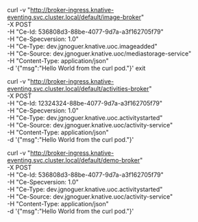 curl -v "http://broker-ingress.knative-eventing.svc.cluster.local/default/image-broker" \
-X POST \
-H "Ce-Id: 536808d3-88be-4077-9d7a-a3f162705f79" \
-H "Ce-Specversion: 1.0" \
-H "Ce-Type: dev.jgnoguer.knative.uoc.imageadded" \
-H "Ce-Source: dev.jgnoguer.knative.uoc/mediastorage-service" \
-H "Content-Type: application/json" \
-d '{"msg":"Hello World from the curl pod."}'
exit


curl -v "http://broker-ingress.knative-eventing.svc.cluster.local/default/activities-broker" \
-X POST \
-H "Ce-Id: 12324324-88be-4077-9d7a-a3f162705f79" \
-H "Ce-Specversion: 1.0" \
-H "Ce-Type: dev.jgnoguer.knative.uoc.activitystarted" \
-H "Ce-Source: dev.jgnoguer.knative.uoc/activity-service" \
-H "Content-Type: application/json" \
-d '{"msg":"Hello World from the curl pod."}'

curl -v "http://broker-ingress.knative-eventing.svc.cluster.local/default/demo-broker" \
-X POST \
-H "Ce-Id: 536808d3-88be-4077-9d7a-a3f162705f79" \
-H "Ce-Specversion: 1.0" \
-H "Ce-Type: dev.jgnoguer.knative.uoc.activitystarted" \
-H "Ce-Source: dev.jgnoguer.knative.uoc/activity-service" \
-H "Content-Type: application/json" \
-d '{"msg":"Hello World from the curl pod."}'